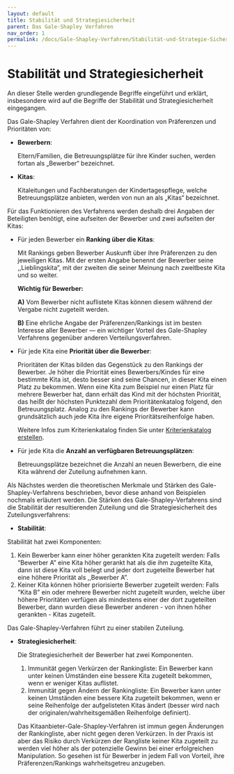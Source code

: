 ```yaml
---
layout: default
title: Stabilität und Strategiesicherheit
parent: Das Gale-Shapley Verfahren
nav_order: 1
permalink: /docs/Gale-Shapley-Verfahren/Stabilität-und-Strategie-Sicherheit
---
```


# Stabilität und Strategiesicherheit


An dieser Stelle werden grundlegende Begriffe eingeführt und erklärt, insbesondere wird auf die Begriffe der Stabilität und Strategiesicherheit eingegangen. 

Das Gale-Shapley Verfahren dient der Koordination von Präferenzen und Prioritäten von:

- **Bewerbern**: 

  Eltern/Familien, die Betreuungsplätze für ihre Kinder suchen, werden fortan als „Bewerber“ bezeichnet.

- **Kitas**:

  Kitaleitungen und Fachberatungen der Kindertagespflege, welche Betreuungsplätze anbieten, werden von nun an als „Kitas“ bezeichnet. 

Für das Funktionieren des Verfahrens werden deshalb drei Angaben der Beteiligten benötigt, eine aufseiten der Bewerber und zwei aufseiten der Kitas:
 
- Für jeden Bewerber ein **Ranking über die Kitas**:
  
    Mit Rankings geben Bewerber Auskunft über ihre Präferenzen zu den jeweiligen Kitas. Mit der ersten Angabe benennt der Bewerber seine ,,Lieblingskita”, mit der zweiten die seiner Meinung nach zweitbeste Kita und so weiter.
  
  **Wichtig für Bewerber:** 
  
  **A)** Vom Bewerber nicht auflistete Kitas können diesem während der Vergabe nicht zugeteilt werden. 
  
  **B)** Eine ehrliche Angabe der Präferenzen/Rankings ist im besten Interesse aller Bewerber — ein wichtiger Vorteil des Gale-Shapley Verfahrens gegenüber anderen Verteilungsverfahren.
 
- Für jede Kita eine **Priorität über die Bewerber**:
  
  Prioritäten der Kitas bilden das Gegenstück zu den Rankings der Bewerber. Je höher die Priorität eines Bewerbers/Kindes für eine bestimmte Kita ist, desto besser sind seine Chancen, in dieser Kita einen Platz zu bekommen. Wenn eine Kita zum Beispiel nur einen Platz für mehrere Bewerber hat, dann erhält das Kind mit der höchsten Priorität, das heißt der höchsten Punktezahl dem Prioritätenkatalog folgend, den Betreuungsplatz. Analog zu den Rankings der Bewerber kann grundsätzlich auch jede Kita ihre eigene Prioritätsreihenfolge haben.
  
  Weitere Infos zum Kriterienkatalog finden Sie unter [Kriterienkatalog erstellen](/docs/Kriterienkatalog-Erstellen).
  
- Für jede Kita die **Anzahl an verfügbaren Betreuungsplätzen**:
  
  Betreuungsplätze bezeichnet die Anzahl an neuen Bewerbern, die eine Kita während der Zuteilung aufnehmen kann.
 

Als Nächstes werden die theoretischen Merkmale und Stärken des Gale-Shapley-Verfahrens beschrieben, bevor diese anhand von Beispielen nochmals erläutert werden. Die Stärken des Gale-Shapley-Verfahrens sind die Stabilität der resultierenden Zuteilung und die Strategiesicherheit des Zuteilungsverfahrens:

- **Stabilität**:
  
Stabilität hat zwei Komponenten:

 1. Kein Bewerber kann einer höher gerankten Kita zugeteilt werden:  Falls “Bewerber A” eine Kita höher gerankt hat als die ihm zugeteilte Kita,  dann ist diese Kita voll belegt und jeder dort zugeteilte Bewerber hat eine höhere Priorität  als  ,,Bewerber A”.
 2. Keiner Kita können höher priorisierte Bewerber zugeteilt werden:  Falls “Kita B” ein oder mehrere Bewerber nicht zugeteilt wurden, welche über höhere Prioritäten verfügen als mindestens einer der dort zugeteilten Bewerber, dann wurden diese Bewerber anderen - von ihnen höher gerankten - Kitas zugeteilt. 

Das Gale-Shapley-Verfahren führt zu einer stabilen Zuteilung.  

 
- **Strategiesicherheit**:
  
  Die Strategiesicherheit der Bewerber hat zwei Komponenten.
  1. Immunität gegen Verkürzen der Rankingliste: Ein Bewerber kann unter keinen Umständen eine bessere Kita zugeteilt bekommen, wenn er weniger Kitas auflistet. 
  2. Immunität gegen Ändern der Rankingliste: Ein Bewerber kann unter keinen Umständen eine bessere Kita zugeteilt bekommen, wenn er seine Reihenfolge der aufgelisteten Kitas ändert (besser wird nach der originalen/wahrheitsgemäßen Reihenfolge definiert).

  Das Kitaanbieter-Gale-Shapley-Verfahren ist immun gegen Änderungen der Rankingliste, aber nicht gegen deren Verkürzen. In der Praxis ist aber das Risiko durch Verkürzen der Rangliste keiner Kita zugeteilt zu werden viel höher als der potenzielle Gewinn bei einer erfolgreichen Manipulation. So gesehen ist für Bewerber in jedem Fall von Vorteil, ihre Präferenzen/Rankings wahrheitsgetreu anzugeben.
